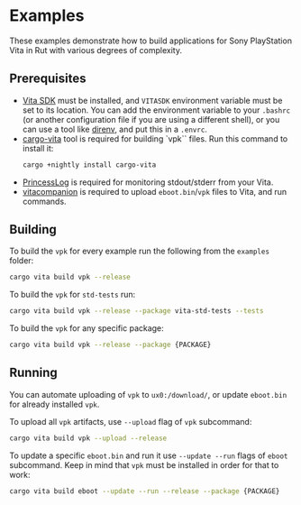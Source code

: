 # Examples

These examples demonstrate how to build applications for Sony PlayStation Vita in Rut with various degrees of complexity.

## Prerequisites

- [Vita SDK](https://vitasdk.org/) must be installed, and `VITASDK` environment variable must be set to its location. You can add the environment variable to your `.bashrc` (or another configuration file if you are using a different shell), or you can use a tool like [direnv](https://direnv.net/), and put this in a `.envrc`.
- [cargo-vita](https://github.com/vita-rust/cargo-vita) tool is required for building `vpk`` files. Run this command to install it:
  ```sh
  cargo +nightly install cargo-vita
  ```
- [PrincessLog](https://github.com/CelesteBlue-dev/PSVita-RE-tools/tree/master/PrincessLog/build) is required for monitoring stdout/stderr from your Vita.
- [vitacompanion](https://github.com/devnoname120/vitacompanion) is required to upload `eboot.bin`/`vpk` files to Vita, and run commands.



## Building

To build the `vpk` for every example run the following from the `examples` folder:

```sh
cargo vita build vpk --release
```

To build the `vpk` for `std-tests` run:

```sh
cargo vita build vpk --release --package vita-std-tests --tests
```


To build the `vpk` for any specific package:

```sh
cargo vita build vpk --release --package {PACKAGE}
```


## Running

You can automate uploading of `vpk` to `ux0:/download/`, or update `eboot.bin` for already installed `vpk`.

To upload all `vpk` artifacts, use `--upload` flag of `vpk` subcommand:

```sh
cargo vita build vpk --upload --release
```

To update a specific `eboot.bin` and run it use `--update --run` flags of `eboot` subcommand. Keep in mind that `vpk` must be installed in order for that to work:

```sh
cargo vita build eboot --update --run --release --package {PACKAGE}
```
